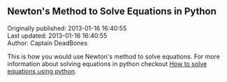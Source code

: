 ## Newton's Method to Solve Equations in Python  
Originally published: 2013-01-16 16:40:55  
Last updated: 2013-01-16 16:40:55  
Author: Captain DeadBones  
  
This is how you would use Newton's method to solve equations. For more information about solving equations in python checkout [How to solve equations using python](http://thelivingpearl.com/2013/01/15/the-easy-way-to-solve-equations-in-python/).